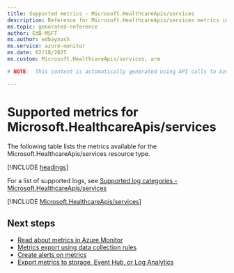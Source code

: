```yaml
---
title: Supported metrics - Microsoft.HealthcareApis/services
description: Reference for Microsoft.HealthcareApis/services metrics in Azure Monitor.
ms.topic: generated-reference
author: EdB-MSFT
ms.author: edbaynash
ms.service: azure-monitor
ms.date: 02/18/2025
ms.custom: Microsoft.HealthcareApis/services, arm

# NOTE:  This content is automatically generated using API calls to Azure. Any edits made on these files will be overwritten in the next run of the script. 

---
```


  
# Supported metrics for Microsoft.HealthcareApis/services
  
The following table lists the metrics available for the Microsoft.HealthcareApis/services resource type.  
  
  
[!INCLUDE [headings](~/reusable-content/ce-skilling/azure/includes/azure-monitor/reference/metrics/metrics-headings.md)]  
  
  
  
For a list of supported logs, see [Supported log categories - Microsoft.HealthcareApis/services](../supported-logs/microsoft-healthcareapis-services-logs.md)  
  
 

[!INCLUDE [Microsoft.HealthcareApis/services](~/reusable-content/ce-skilling/azure/includes/azure-monitor/reference/metrics/microsoft-healthcareapis-services-metrics-include.md)]  



## Next steps

- [Read about metrics in Azure Monitor](/azure/azure-monitor/data-platform)
- [Metrics export using data collection rules](/azure/azure-monitor/essentials/data-collection-metrics)
- [Create alerts on metrics](/azure/azure-monitor/alerts/alerts-overview)
- [Export metrics to storage, Event Hub, or Log Analytics](/azure/azure-monitor/essentials/platform-logs-overview)
